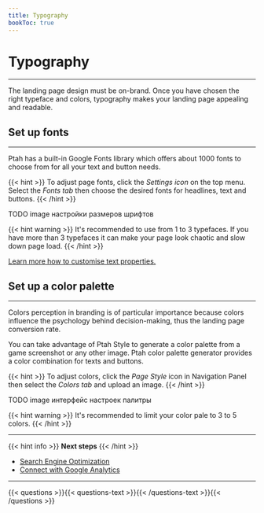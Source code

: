 ```yaml
---
title: Typography
bookToc: true
---
```


# Typography
***

The landing page design must be on-brand. 
Once you have chosen the right typeface and colors, typography makes your landing page appealing and readable.

## Set up fonts
***

Ptah has a built-in Google Fonts library which offers about 1000 fonts to choose from for all your text and button needs.

{{< hint >}}
To adjust page fonts, click the *Settings icon* on the top menu. Select the *Fonts tab* then choose the desired fonts for headlines, text and buttons.
{{< /hint >}}

TODO image настройки размеров шрифтов

{{< hint warning >}}
It's recommended to use from 1 to 3 typefaces. 
If you have more than 3 typefaces it can make your page look chaotic and slow down page load.
{{< /hint >}}

[Learn more how to customise text properties.](/docs/edit-section/#adjust-element-properties)

## Set up a color palette
***

Colors perception in branding is of particular importance because colors influence the psychology behind decision-making, thus the landing page conversion rate.

You can take advantage of Ptah Style to generate a color palette from a game screenshot or any other image. 
Ptah color palette generator provides a color combination for texts and buttons.

{{< hint >}}
To adjust colors, click the *Page Style* icon in Navigation Panel then select the *Colors tab* and upload an image.
{{< /hint >}}

TODO image интерфейс настроек палитры

{{< hint warning >}}
It's recommended to limit your color pale to 3 to 5 colors.
{{< /hint >}}

***

{{< hint info >}}
**Next steps**
{{< /hint >}}

- [Search Engine Optimization](/docs/seo/)
- [Connect with Google Analytics](/docs/integrations-ga/)

***

{{< questions >}}{{< questions-text >}}{{< /questions-text >}}{{< /questions >}}
